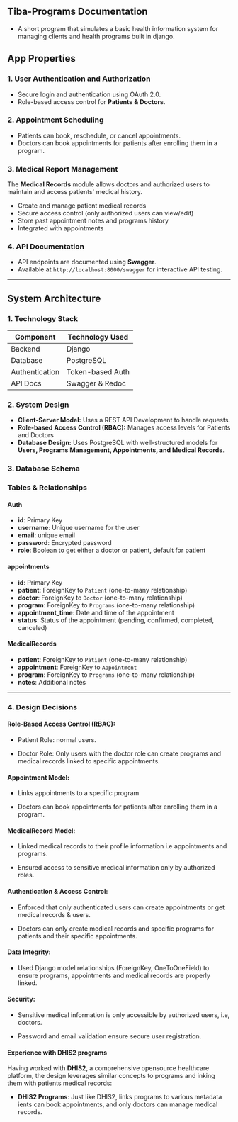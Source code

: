 ## Tiba-Programs Documentation

- A short program that simulates a basic health information system for managing clients and health programs built in django.

## App Properties

### 1. User Authentication and Authorization
- Secure login and authentication using OAuth 2.0.
- Role-based access control for **Patients & Doctors**.

### 2. Appointment Scheduling
- Patients can book, reschedule, or cancel appointments.
- Doctors can book appointments for patients after enrolling them in a program.

### 3. Medical Report Management

The **Medical Records** module allows doctors and authorized users to maintain and access patients' medical history.

- Create and manage patient medical records
- Secure access control (only authorized users can view/edit)
- Store past appointment notes and programs history
- Integrated with appointments


### 4. API Documentation
- API endpoints are documented using **Swagger**.
- Available at `http://localhost:8000/swagger` for interactive API testing.

---

## System Architecture

### 1. Technology Stack
| Component       | Technology Used |
|----------------|----------------|
| Backend        | Django |
| Database       | PostgreSQL      |
| Authentication | Token-based Auth |
| API Docs       | Swagger & Redoc |

### 2. System Design
- **Client-Server Model:** Uses a REST API Development to handle requests.
- **Role-based Access Control (RBAC):** Manages access levels for Patients and Doctors
- **Database Design:** Uses PostgreSQL with well-structured models for **Users, Programs Management, Appointments, and Medical Records**.


### 3. Database Schema

### Tables & Relationships

#### **Auth**
- **id**: Primary Key
- **username**: Unique username for the user
- **email**: unique email
- **password**: Encrypted password
- **role**: Boolean to get either a doctor or patient, default for patient

#### **appointments**
- **id**: Primary Key
- **patient**: ForeignKey to `Patient` (one-to-many relationship)
- **doctor**: ForeignKey to `Doctor` (one-to-many relationship)
- **program**: ForeignKey to `Programs` (one-to-many relationship)
- **appointment_time**: Date and time of the appointment
- **status**: Status of the appointment (pending, confirmed, completed, canceled)


#### **MedicalRecords**
- **patient**: ForeignKey to `Patient` (one-to-many relationship)
- **appointment**: ForeignKey to `Appointment` 
- **program**: ForeignKey to `Programs` (one-to-many relationship)
- **notes**: Additional notes
---

### 4. Design Decisions

#### Role-Based Access Control (RBAC):

- Patient Role: normal users.

- Doctor Role: Only users with the doctor role can create programs and medical records linked to specific appointments.


#### Appointment Model:

- Links appointments to a specific program

- Doctors can book appointments for patients after enrolling them in a program.


#### MedicalRecord Model:

- Linked medical records to their profile information i.e appointments and programs.

- Ensured access to sensitive medical information only by authorized roles.

#### Authentication & Access Control:

- Enforced that only authenticated users can create appointments or get medical records & users.

- Doctors can only create medical records and specific programs for patients and their specific appointments.

#### Data Integrity:

- Used Django model relationships (ForeignKey, OneToOneField) to ensure programs, appointments and medical records are properly linked.

#### Security:

- Sensitive medical information is only accessible by authorized users, i.e, doctors.

- Password and email validation ensure secure user registration.


#### Experience with DHIS2 programs
Having worked with **DHIS2**, a comprehensive opensource healthcare platform, the design leverages similar concepts to programs and inking them with patients medical records:

- **DHIS2 Programs**: Just like DHIS2, links programs to various metadata
ients can book appointments, and only doctors can manage medical records.